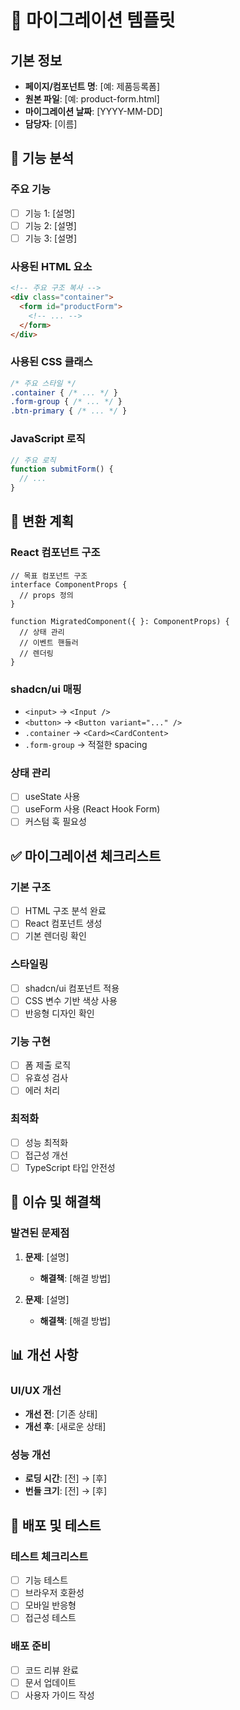 # 📝 마이그레이션 템플릿

## 기본 정보
- **페이지/컴포넌트 명**: [예: 제품등록폼]
- **원본 파일**: [예: product-form.html]
- **마이그레이션 날짜**: [YYYY-MM-DD]
- **담당자**: [이름]

## 🎯 기능 분석

### 주요 기능
- [ ] 기능 1: [설명]
- [ ] 기능 2: [설명]
- [ ] 기능 3: [설명]

### 사용된 HTML 요소
```html
<!-- 주요 구조 복사 -->
<div class="container">
  <form id="productForm">
    <!-- ... -->
  </form>
</div>
```

### 사용된 CSS 클래스
```css
/* 주요 스타일 */
.container { /* ... */ }
.form-group { /* ... */ }
.btn-primary { /* ... */ }
```

### JavaScript 로직
```javascript
// 주요 로직
function submitForm() {
  // ...
}
```

## 🔄 변환 계획

### React 컴포넌트 구조
```tsx
// 목표 컴포넌트 구조
interface ComponentProps {
  // props 정의
}

function MigratedComponent({ }: ComponentProps) {
  // 상태 관리
  // 이벤트 핸들러
  // 렌더링
}
```

### shadcn/ui 매핑
- `<input>` → `<Input />`
- `<button>` → `<Button variant="..." />`
- `.container` → `<Card><CardContent>`
- `.form-group` → 적절한 spacing

### 상태 관리
- [ ] useState 사용
- [ ] useForm 사용 (React Hook Form)
- [ ] 커스텀 훅 필요성

## ✅ 마이그레이션 체크리스트

### 기본 구조
- [ ] HTML 구조 분석 완료
- [ ] React 컴포넌트 생성
- [ ] 기본 렌더링 확인

### 스타일링
- [ ] shadcn/ui 컴포넌트 적용
- [ ] CSS 변수 기반 색상 사용
- [ ] 반응형 디자인 확인

### 기능 구현
- [ ] 폼 제출 로직
- [ ] 유효성 검사
- [ ] 에러 처리

### 최적화
- [ ] 성능 최적화
- [ ] 접근성 개선
- [ ] TypeScript 타입 안전성

## 🐛 이슈 및 해결책

### 발견된 문제점
1. **문제**: [설명]
   - **해결책**: [해결 방법]

2. **문제**: [설명]
   - **해결책**: [해결 방법]

## 📊 개선 사항

### UI/UX 개선
- **개선 전**: [기존 상태]
- **개선 후**: [새로운 상태]

### 성능 개선
- **로딩 시간**: [전] → [후]
- **번들 크기**: [전] → [후]

## 🚀 배포 및 테스트

### 테스트 체크리스트
- [ ] 기능 테스트
- [ ] 브라우저 호환성
- [ ] 모바일 반응형
- [ ] 접근성 테스트

### 배포 준비
- [ ] 코드 리뷰 완료
- [ ] 문서 업데이트
- [ ] 사용자 가이드 작성
